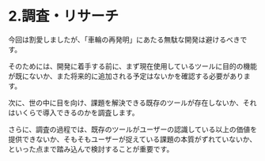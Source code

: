 # 2.調査・リサーチ

今回は割愛しましたが、「車輪の再発明」にあたる無駄な開発は避けるべきです。

そのためには、開発に着手する前に、まず現在使用しているツールに目的の機能が既にないか、また将来的に追加される予定はないかを確認する必要があります。

次に、世の中に目を向け、課題を解決できる既存のツールが存在しないか、それはいくらで導入できるのかを調査します。

さらに、調査の過程では、既存のツールがユーザーの認識している以上の価値を提供できないか、そもそもユーザーが捉えている課題の本質がずれていないか、といった点まで踏み込んで検討することが重要です。


